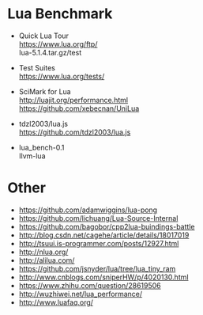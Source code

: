 # Lua Benchmark  

* Quick Lua Tour  
	https://www.lua.org/ftp/  
	lua-5.1.4.tar.gz/test  

* Test Suites  
	https://www.lua.org/tests/  
	
* SciMark for Lua   
	http://luajit.org/performance.html  
	https://github.com/xebecnan/UniLua  

* tdzl2003/lua.js  
	https://github.com/tdzl2003/lua.js  
	
* lua_bench-0.1  
	llvm-lua  

# Other  
* https://github.com/adamwiggins/lua-pong  
* https://github.com/lichuang/Lua-Source-Internal  
* https://github.com/bagobor/cpp2lua-buindings-battle  
* http://blog.csdn.net/cagehe/article/details/18017019  
* http://tsuui.is-programmer.com/posts/12927.html  
* http://nlua.org/  
* http://alilua.com/  
* https://github.com/jsnyder/lua/tree/lua_tiny_ram  
* http://www.cnblogs.com/sniperHW/p/4020130.html  
* https://www.zhihu.com/question/28619506  
* http://wuzhiwei.net/lua_performance/  
* http://www.luafaq.org/  

